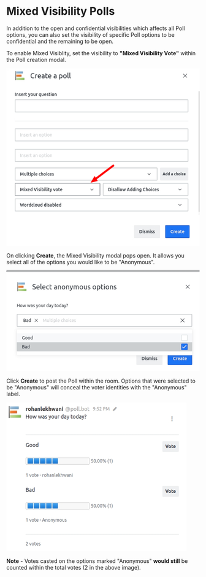 # Mixed Visibility Polls

In addition to the open and confidential visibilities which affects all Poll options, you can also set the visibility of specific Poll options to be confidential and the remaining to be open.

To enable Mixed Visiblity, set the visibility to **"Mixed Visibility Vote"** within the Poll creation modal.

![](../../../../.gitbook/assets/poll-plus/poll_mixed_visibility_1.jpg)

On clicking **Create**, the Mixed Visibility modal pops open. It allows you select all of the options you would like to be "Anonymous".

![](../../../../.gitbook/assets/poll-plus/poll_mixed_visibility_2.jpg)

Click **Create** to post the Poll within the room. Options that were selected to be "Anonymous" will conceal the voter identities with the "Anonymous" label.

![](../../../../.gitbook/assets/poll-plus/poll_mixed_visibility_3.jpg)

**Note** - Votes casted on the options marked "Anonymous" **would still** be counted within the total votes (2 in the above image).

